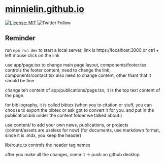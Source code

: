 # [minnielin.github.io](https://minnielin.github.io)

[![License: MIT](https://img.shields.io/badge/License-MIT-blue.svg)](https://opensource.org/licenses/MIT)
![Twitter Follow](https://img.shields.io/twitter/follow/zexin_jason_xu?style=social)



## Reminder

run `npm run dev` to start a local server, link is https://localhost:3000 or ctrl + left mouse click on the link

use app/page.tsx to change main page layout, components/footer.tsx controls the footer content, need to change the link, components/contact.tsx also need to change content, other thant that it should be fine

change teh content of app/publications/page.tsx, it is the top text content of the page.

for bibliography, it is called bibtex (when you to citation or stuff, you can choose to export the bibtex or ask gpt to convert it for you. and put in the publication.bib under the content folder we talked about.)

use content/ to add your own news, publications, or projects (content/assets are useless for now) (for documents, use markdown format, since it is .mdx, you keep the header)

lib/route.ts controls the header tag names

after you make all the changes, commit -> push on github desktop

